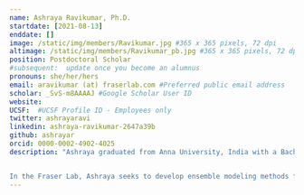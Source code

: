 ```yaml
---
name: Ashraya Ravikumar, Ph.D.
startdate: [2021-08-13]
enddate: []
image: /static/img/members/Ravikumar.jpg #365 x 365 pixels, 72 dpi
altimage: /static/img/members/Ravikumar_pb.jpg #365 x 365 pixels, 72 dpi
position: Postdoctoral Scholar
#subsequent:  update once you become an alumnus
pronouns: she/her/hers
email: aravikumar (at) fraserlab.com #Preferred public email address
scholar: _SvS-m8AAAAJ #Google Scholar User ID
website:
UCSF:  #UCSF Profile ID - Employees only
twitter: ashrayaravi
linkedin: ashraya-ravikumar-2647a39b
github: ashrayar
orcid: 0000-0002-4902-4025
description: "Ashraya graduated from Anna University, India with a Bachelor of Engineering in Computer Science. She completed her Ph.D. in the Molecular Biophysics Unit at the Indian Insitute of Science in March 2021. During her Ph.D., Ashraya performed computational studies to understand various aspects of stereochemistry of crystal and cryo-EM protein structures.


In the Fraser Lab, Ashraya seeks to develop ensemble modeling methods for cryo-EM and X-ray crystallography."
---
```

